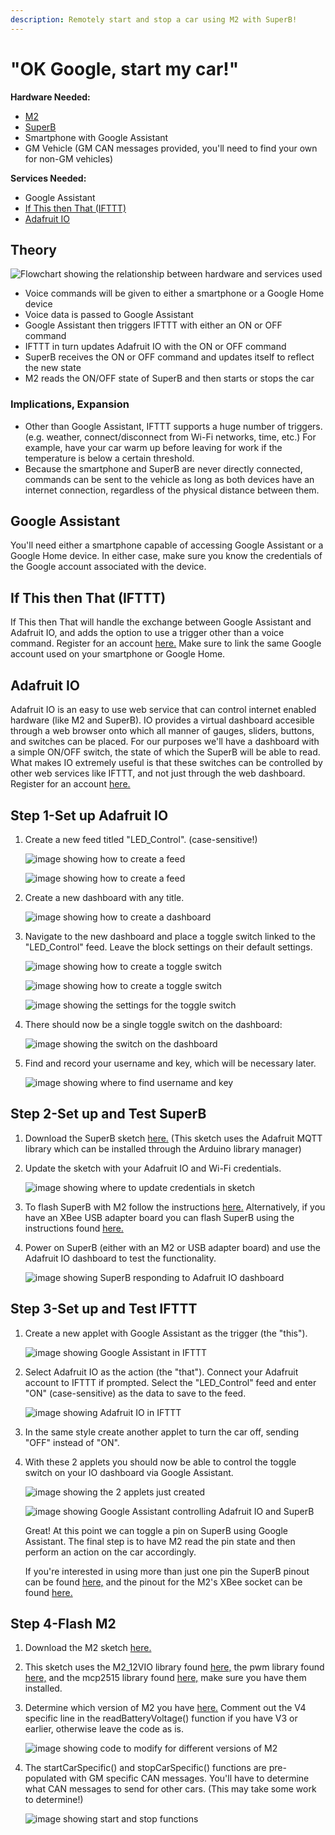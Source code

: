 ```yaml
---
description: Remotely start and stop a car using M2 with SuperB!
---
```


# "OK Google, start my car!"

**Hardware Needed:**

* [M2](https://www.macchina.cc/catalog/m2-boards/m2-under-dash)
* [SuperB](https://www.macchina.cc/catalog/m2-accessories/superb)
* Smartphone with Google Assistant
* GM Vehicle \(GM CAN messages provided, you'll need to find your own for non-GM vehicles\)

**Services Needed:**

* Google Assistant
* [If This then That \(IFTTT\)](https://ifttt.com/join)
* [Adafruit IO](https://io.adafruit.com/)

## Theory

![Flowchart showing the relationship between hardware and services used](../.gitbook/assets/flowchart.png)

* Voice commands will be given to either a smartphone or a Google Home device
* Voice data is passed to Google Assistant
* Google Assistant then triggers IFTTT with either an ON or OFF command
* IFTTT in turn updates Adafruit IO with the ON or OFF command
* SuperB receives the ON or OFF command and updates itself to reflect the new state
* M2 reads the ON/OFF state of SuperB and then starts or stops the car

### Implications, Expansion

* Other than Google Assistant, IFTTT supports a huge number of triggers. \(e.g. weather, connect/disconnect from Wi-Fi networks, time, etc.\) For example, have your car warm up before leaving for work if the temperature is below a certain threshold.
* Because the smartphone and SuperB are never directly connected, commands can be sent to the vehicle as long as both devices have an internet connection, regardless of the physical distance between them.

## Google Assistant

You'll need either a smartphone capable of accessing Google Assistant or a Google Home device. In either case, make sure you know the credentials of the Google account associated with the device.

## If This then That \(IFTTT\)

If This then That will handle the exchange between Google Assistant and Adafruit IO, and adds the option to use a trigger other than a voice command. Register for an account [here.](https://ifttt.com/join) Make sure to link the same Google account used on your smartphone or Google Home.

## Adafruit IO

Adafruit IO is an easy to use web service that can control internet enabled hardware \(like M2 and SuperB\). IO provides a virtual dashboard accesible through a web browser onto which all manner of gauges, sliders, buttons, and switches can be placed. For our purposes we'll have a dashboard with a simple ON/OFF switch, the state of which the SuperB will be able to read. What makes IO extremely useful is that these switches can be controlled by other web services like IFTTT, and not just through the web dashboard. Register for an account [here.](https://io.adafruit.com/)

## Step 1-Set up Adafruit IO

1. Create a new feed titled "LED\_Control". \(case-sensitive!\)

    ![image showing how to create a feed](../.gitbook/assets/adafruitio1.PNG)

    ![image showing how to create a feed](../.gitbook/assets/adafruitio2.PNG)

2. Create a new dashboard with any title.

    ![image showing how to create a dashboard](../.gitbook/assets/adafruitio3.PNG)

3. Navigate to the new dashboard and place a toggle switch linked to the "LED\_Control" feed. Leave the block settings on their default settings.

    ![image showing how to create a toggle switch](../.gitbook/assets/adafruitio4.PNG)

    ![image showing how to create a toggle switch](../.gitbook/assets/adafruitio5.PNG)

    ![image showing the settings for the toggle switch](../.gitbook/assets/adafruitio6.PNG)

4. There should now be a single toggle switch on the dashboard:

    ![image showing the switch on the dashboard](../.gitbook/assets/adafruitio7.PNG)

5. Find and record your username and key, which will be necessary later.

    ![image showing where to find username and key](../.gitbook/assets/adafruitio8.PNG)

## Step 2-Set up and Test SuperB

1. Download the SuperB sketch [here.](https://github.com/kenny-macchina/Ok-Google-Start-My-Car/tree/master/SuperB_Sketch) \(This sketch uses the Adafruit MQTT library which can be installed through the Arduino library manager\)
2. Update the sketch with your Adafruit IO and Wi-Fi credentials.

    ![image showing where to update credentials in sketch](../.gitbook/assets/superb1.PNG)

3. To flash SuperB with M2 follow the instructions [here.](http://docs.macchina.cc/superB/flashing/arduinoM2.html) Alternatively, if you have an XBee USB adapter board you can flash SuperB using the instructions found [here.](http://docs.macchina.cc/superB/hardware.html#use-xbee-usb-adapter-to-flash)
4. Power on SuperB \(either with an M2 or USB adapter board\) and use the Adafruit IO dashboard to test the functionality.  

    ![image showing SuperB responding to Adafruit IO dashboard](../.gitbook/assets/superb2.gif)

## Step 3-Set up and Test IFTTT

1. Create a new applet with Google Assistant as the trigger \(the "this"\).  

    ![image showing Google Assistant in IFTTT](../.gitbook/assets/ifttt1.PNG)

2. Select Adafruit IO as the action \(the "that"\). Connect your Adafruit account to IFTTT if prompted. Select the "LED\_Control" feed and enter "ON" \(case-sensitive\) as the data to save to the feed.  

    ![image showing Adafruit IO in IFTTT](../.gitbook/assets/ifttt2.PNG)

3. In the same style create another applet to turn the car off, sending "OFF" instead of "ON".
4. With these 2 applets you should now be able to control the toggle switch on your IO dashboard via Google Assistant.

    ![image showing the 2 applets just created](../.gitbook/assets/ifttt3.PNG)

    ![image showing Google Assistant controlling Adafruit IO and SuperB](../.gitbook/assets/ifttt4.gif)  

   Great! At this point we can toggle a pin on SuperB using Google Assistant. The final step is to have M2 read the pin state and then perform an action on the car accordingly.  

   If you're interested in using more than just one pin the SuperB pinout can be found [here,](hardware.md) and the pinout for the M2's XBee socket can be found [here.](../m2-docs/detailed-reference/pin-mapping.md#xbee)

## Step 4-Flash M2

1. Download the M2 sketch [here.](https://github.com/kenny-macchina/Ok-Google-Start-My-Car/tree/master/M2_Sketch)
2. This sketch uses the M2\_12VIO library found [here,](https://github.com/TDoust/M2_12VIO) the pwm library found [here,](https://github.com/antodom/pwm_lib) and the mcp2515 library found [here,](https://github.com/macchina/Single-Wire-CAN-mcp2515) make sure you have them installed.
3. Determine which version of M2 you have [here.](../m2-docs/versions.md) Comment out the V4 specific line in the readBatteryVoltage\(\) function if you have V3 or earlier, otherwise leave the code as is.

    ![image showing code to modify for different versions of M2](../.gitbook/assets/m21.PNG)

4. The startCarSpecific\(\) and stopCarSpecific\(\) functions are pre-populated with GM specific CAN messages. You'll have to determine what CAN messages to send for other cars. \(This may take some work to determine!\)

    ![image showing start and stop functions](../.gitbook/assets/m22.PNG)

